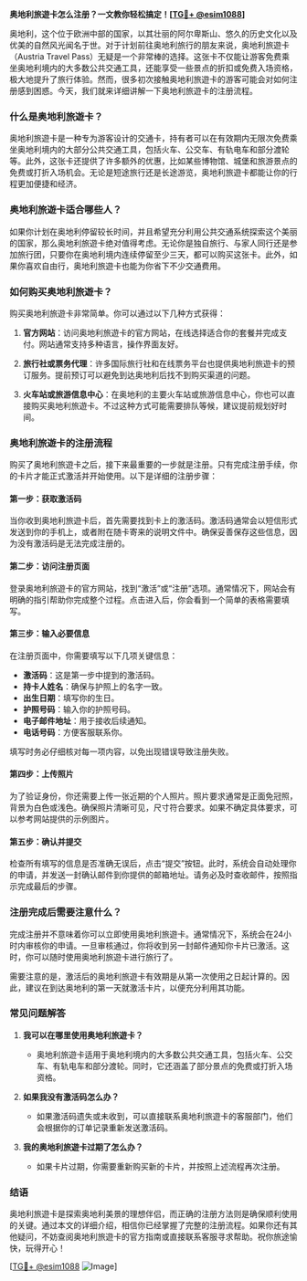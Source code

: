 **奥地利旅遊卡怎么注册？一文教你轻松搞定！[[TG💪+ @esim1088](https://t.me/s/esim1088)]**

奥地利，这个位于欧洲中部的国家，以其壮丽的阿尔卑斯山、悠久的历史文化以及优美的自然风光闻名于世。对于计划前往奥地利旅行的朋友来说，奥地利旅遊卡（Austria Travel Pass）无疑是一个非常棒的选择。这张卡不仅能让游客免费乘坐奥地利境内的大多数公共交通工具，还能享受一些景点的折扣或免费入场资格，极大地提升了旅行体验。然而，很多初次接触奥地利旅遊卡的游客可能会对如何注册感到困惑。今天，我们就来详细讲解一下奥地利旅遊卡的注册流程。

### 什么是奥地利旅遊卡？

奥地利旅遊卡是一种专为游客设计的交通卡，持有者可以在有效期内无限次免费乘坐奥地利境内的大部分公共交通工具，包括火车、公交车、有轨电车和部分渡轮等。此外，这张卡还提供了许多额外的优惠，比如某些博物馆、城堡和旅游景点的免费或打折入场机会。无论是短途旅行还是长途游览，奥地利旅遊卡都能让你的行程更加便捷和经济。

### 奥地利旅遊卡适合哪些人？

如果你计划在奥地利停留较长时间，并且希望充分利用公共交通系统探索这个美丽的国家，那么奥地利旅遊卡绝对值得考虑。无论你是独自旅行、与家人同行还是参加旅行团，只要你在奥地利境内连续停留至少三天，都可以购买这张卡。此外，如果你喜欢自由行，奥地利旅遊卡也能为你省下不少交通费用。

### 如何购买奥地利旅遊卡？

购买奥地利旅遊卡非常简单。你可以通过以下几种方式获得：

1. **官方网站**：访问奥地利旅遊卡的官方网站，在线选择适合你的套餐并完成支付。网站通常支持多种语言，操作界面友好。
   
2. **旅行社或票务代理**：许多国际旅行社和在线票务平台也提供奥地利旅遊卡的预订服务。提前预订可以避免到达奥地利后找不到购买渠道的问题。

3. **火车站或旅游信息中心**：在奥地利的主要火车站或旅游信息中心，你也可以直接购买奥地利旅遊卡。不过这种方式可能需要排队等候，建议提前规划好时间。

### 奥地利旅遊卡的注册流程

购买了奥地利旅遊卡之后，接下来最重要的一步就是注册。只有完成注册手续，你的卡片才能正式激活并开始使用。以下是详细的注册步骤：

#### 第一步：获取激活码

当你收到奥地利旅遊卡后，首先需要找到卡上的激活码。激活码通常会以短信形式发送到你的手机上，或者附在随卡寄来的说明文件中。确保妥善保存这些信息，因为没有激活码是无法完成注册的。

#### 第二步：访问注册页面

登录奥地利旅遊卡的官方网站，找到“激活”或“注册”选项。通常情况下，网站会有明确的指引帮助你完成整个过程。点击进入后，你会看到一个简单的表格需要填写。

#### 第三步：输入必要信息

在注册页面中，你需要填写以下几项关键信息：
- **激活码**：这是第一步中提到的激活码。
- **持卡人姓名**：确保与护照上的名字一致。
- **出生日期**：填写你的生日。
- **护照号码**：输入你的护照号码。
- **电子邮件地址**：用于接收后续通知。
- **电话号码**：方便客服联系你。

填写时务必仔细核对每一项内容，以免出现错误导致注册失败。

#### 第四步：上传照片

为了验证身份，你还需要上传一张近期的个人照片。照片要求通常是正面免冠照，背景为白色或浅色。确保照片清晰可见，尺寸符合要求。如果不确定具体要求，可以参考网站提供的示例图片。

#### 第五步：确认并提交

检查所有填写的信息是否准确无误后，点击“提交”按钮。此时，系统会自动处理你的申请，并发送一封确认邮件到你提供的邮箱地址。请务必及时查收邮件，按照指示完成最后的步骤。

### 注册完成后需要注意什么？

完成注册并不意味着你可以立即使用奥地利旅遊卡。通常情况下，系统会在24小时内审核你的申请。一旦审核通过，你将收到另一封邮件通知你卡片已激活。这时，你可以随时使用奥地利旅遊卡进行旅行了。

需要注意的是，激活后的奥地利旅遊卡有效期是从第一次使用之日起计算的。因此，建议在到达奥地利的第一天就激活卡片，以便充分利用其功能。

### 常见问题解答

1. **我可以在哪里使用奥地利旅遊卡？**
   - 奥地利旅遊卡适用于奥地利境内的大多数公共交通工具，包括火车、公交车、有轨电车和部分渡轮。同时，它还涵盖了部分景点的免费或打折入场资格。

2. **如果我没有激活码怎么办？**
   - 如果激活码遗失或未收到，可以直接联系奥地利旅遊卡的客服部门，他们会根据你的订单记录重新发送激活码。

3. **我的奥地利旅遊卡过期了怎么办？**
   - 如果卡片过期，你需要重新购买新的卡片，并按照上述流程再次注册。

### 结语

奥地利旅遊卡是探索奥地利美景的理想伴侣，而正确的注册方法则是确保顺利使用的关键。通过本文的详细介绍，相信你已经掌握了完整的注册流程。如果你还有其他疑问，不妨查阅奥地利旅遊卡的官方指南或直接联系客服寻求帮助。祝你旅途愉快，玩得开心！

[[TG💪+ @esim1088](https://t.me/s/esim1088) ![Image](https://i.postimg.cc/4NQfJmqS/Snipaste-2025-05-13-00-14-12.png)]